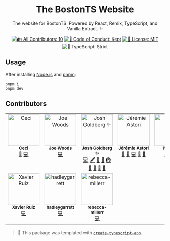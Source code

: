 <h1 align="center">The BostonTS Website</h1>

<p align="center">
	The website for BostonTS.
	Powered by React, Remix, TypeScript, and Vanilla Extract. ✨
</p>

<p align="center">
	<!-- prettier-ignore-start -->
	<!-- ALL-CONTRIBUTORS-BADGE:START - Do not remove or modify this section -->
	<a href="#contributors" target="_blank"><img alt="👪 All Contributors: 10" src="https://img.shields.io/badge/%F0%9F%91%AA_all_contributors-10-21bb42.svg" /></a>
<!-- ALL-CONTRIBUTORS-BADGE:END -->
	<!-- prettier-ignore-end -->
	<a href="https://github.com/JoshuaKGoldberg/boston-ts-website/blob/main/.github/CODE_OF_CONDUCT.md" target="_blank"><img alt="🤝 Code of Conduct: Kept" src="https://img.shields.io/badge/%F0%9F%A4%9D_code_of_conduct-kept-21bb42" /></a>
	<a href="https://github.com/JoshuaKGoldberg/boston-ts-website/blob/main/LICENSE.md" target="_blank"><img alt="📝 License: MIT" src="https://img.shields.io/badge/%F0%9F%93%9D_license-MIT-21bb42.svg"></a>
	<img alt="💪 TypeScript: Strict" src="https://img.shields.io/badge/%F0%9F%92%AA_typescript-strict-21bb42.svg" />
</p>

## Usage

After installing [Node.js](https://nodejs.org) and [pnpm](https://pnpm.io):

```shell
pnpm i
pnpm dev
```

## Contributors

<!-- spellchecker: disable -->
<!-- ALL-CONTRIBUTORS-LIST:START - Do not remove or modify this section -->
<!-- prettier-ignore-start -->
<!-- markdownlint-disable -->
<table>
  <tbody>
    <tr>
      <td align="center" valign="top" width="14.28%"><a href="http://ceci.dev"><img src="https://avatars.githubusercontent.com/u/10601897?v=4?s=100" width="100px;" alt="Ceci"/><br /><sub><b>Ceci</b></sub></a><br /><a href="#ideas-ceci21" title="Ideas, Planning, & Feedback">🤔</a> <a href="https://github.com/SquiggleTools/boston-ts-website/commits?author=ceci21" title="Code">💻</a></td>
      <td align="center" valign="top" width="14.28%"><a href="https://joewoods.dev"><img src="https://avatars.githubusercontent.com/u/7093793?v=4?s=100" width="100px;" alt="Joe Woods"/><br /><sub><b>Joe Woods</b></sub></a><br /><a href="https://github.com/SquiggleTools/boston-ts-website/commits?author=tjwds" title="Code">💻</a></td>
      <td align="center" valign="top" width="14.28%"><a href="http://www.joshuakgoldberg.com/"><img src="https://avatars.githubusercontent.com/u/3335181?v=4?s=100" width="100px;" alt="Josh Goldberg ✨"/><br /><sub><b>Josh Goldberg ✨</b></sub></a><br /><a href="https://github.com/SquiggleTools/boston-ts-website/commits?author=JoshuaKGoldberg" title="Code">💻</a> <a href="#content-JoshuaKGoldberg" title="Content">🖋</a> <a href="https://github.com/SquiggleTools/boston-ts-website/commits?author=JoshuaKGoldberg" title="Documentation">📖</a> <a href="#ideas-JoshuaKGoldberg" title="Ideas, Planning, & Feedback">🤔</a> <a href="#infra-JoshuaKGoldberg" title="Infrastructure (Hosting, Build-Tools, etc)">🚇</a> <a href="#maintenance-JoshuaKGoldberg" title="Maintenance">🚧</a> <a href="#projectManagement-JoshuaKGoldberg" title="Project Management">📆</a> <a href="#tool-JoshuaKGoldberg" title="Tools">🔧</a> <a href="https://github.com/SquiggleTools/boston-ts-website/issues?q=author%3AJoshuaKGoldberg" title="Bug reports">🐛</a></td>
      <td align="center" valign="top" width="14.28%"><a href="https://jeremie.astori.fr"><img src="https://avatars.githubusercontent.com/u/113730?v=4?s=100" width="100px;" alt="Jérémie Astori"/><br /><sub><b>Jérémie Astori</b></sub></a><br /><a href="#maintenance-astorije" title="Maintenance">🚧</a> <a href="#design-astorije" title="Design">🎨</a> <a href="https://github.com/SquiggleTools/boston-ts-website/commits?author=astorije" title="Code">💻</a> <a href="https://github.com/SquiggleTools/boston-ts-website/issues?q=author%3Aastorije" title="Bug reports">🐛</a> <a href="#ideas-astorije" title="Ideas, Planning, & Feedback">🤔</a></td>
      <td align="center" valign="top" width="14.28%"><a href="https://github.com/git-megan"><img src="https://avatars.githubusercontent.com/u/114352576?v=4?s=100" width="100px;" alt="Megan"/><br /><sub><b>Megan</b></sub></a><br /><a href="#maintenance-git-megan" title="Maintenance">🚧</a> <a href="#ideas-git-megan" title="Ideas, Planning, & Feedback">🤔</a> <a href="https://github.com/SquiggleTools/boston-ts-website/issues?q=author%3Agit-megan" title="Bug reports">🐛</a></td>
      <td align="center" valign="top" width="14.28%"><a href="https://github.com/sahanajprakash"><img src="https://avatars.githubusercontent.com/u/65385037?v=4?s=100" width="100px;" alt="Sahana J Prakash"/><br /><sub><b>Sahana J Prakash</b></sub></a><br /><a href="https://github.com/SquiggleTools/boston-ts-website/commits?author=sahanajprakash" title="Code">💻</a></td>
      <td align="center" valign="top" width="14.28%"><a href="https://github.com/SeanSanker"><img src="https://avatars.githubusercontent.com/u/9062489?v=4?s=100" width="100px;" alt="Sean Sanker"/><br /><sub><b>Sean Sanker</b></sub></a><br /><a href="https://github.com/SquiggleTools/boston-ts-website/commits?author=seansanker" title="Code">💻</a></td>
    </tr>
    <tr>
      <td align="center" valign="top" width="14.28%"><a href="http://xav.ie"><img src="https://avatars.githubusercontent.com/u/12320165?v=4?s=100" width="100px;" alt="Xavier Ruiz"/><br /><sub><b>Xavier Ruiz</b></sub></a><br /><a href="https://github.com/SquiggleTools/boston-ts-website/commits?author=xav-ie" title="Code">💻</a></td>
      <td align="center" valign="top" width="14.28%"><a href="https://github.com/hadleygarrett"><img src="https://avatars.githubusercontent.com/u/124802365?v=4?s=100" width="100px;" alt="hadleygarrett"/><br /><sub><b>hadleygarrett</b></sub></a><br /><a href="https://github.com/SquiggleTools/boston-ts-website/commits?author=hadleygarrett" title="Code">💻</a></td>
      <td align="center" valign="top" width="14.28%"><a href="https://github.com/rebecca-millerr"><img src="https://avatars.githubusercontent.com/u/52360419?v=4?s=100" width="100px;" alt="rebecca-millerr"/><br /><sub><b>rebecca-millerr</b></sub></a><br /><a href="https://github.com/SquiggleTools/boston-ts-website/commits?author=rebecca-millerr" title="Code">💻</a></td>
    </tr>
  </tbody>
</table>

<!-- markdownlint-restore -->
<!-- prettier-ignore-end -->

<!-- ALL-CONTRIBUTORS-LIST:END -->
<!-- spellchecker: enable -->

<!-- You can remove this notice if you don't want it 🙂 no worries! -->

> 💙 This package was templated with [`create-typescript-app`](https://github.com/JoshuaKGoldberg/create-typescript-app).
